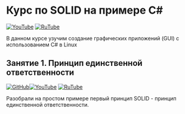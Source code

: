 # Курс по SOLID на примере C#

[![YouTube](https://img.shields.io/badge/YouTube-%23FF0000.svg?style=for-the-badge&logo=YouTube&logoColor=white)](https://youtube.com/playlist?list=PLBXnHSmq7po9GVc1ANXGQP-bdlHuAa1OO) [![RuTube](https://img.shields.io/badge/RuTube-000000?style=for-the-badge&logo=rutube&logoColor=white)](https://rutube.ru/plst/234911)

В данном курсе узучим создание графических приложений (GUI) с использованием C# в Linux

## Занятие 1. Принцип единственной ответственности

[![GitHub](https://img.shields.io/badge/github-%23121011.svg?style=for-the-badge&logo=github&logoColor=white)](https://github.com/StarIT-AnSt/SingleResponsibilityPrinciple.git)[![YouTube](https://img.shields.io/badge/YouTube-%23FF0000.svg?style=for-the-badge&logo=YouTube&logoColor=white)](https://youtu.be/jg8CWtDkLg8) [![RuTube](https://img.shields.io/badge/RuTube-000000?style=for-the-badge&logo=rutube&logoColor=white)](https://rutube.ru/video/fa3a3a924ca0d26c09f8324c28604036/)

Разобрали на простом примере первый принцип SOLID - принцип единственной ответственности.
